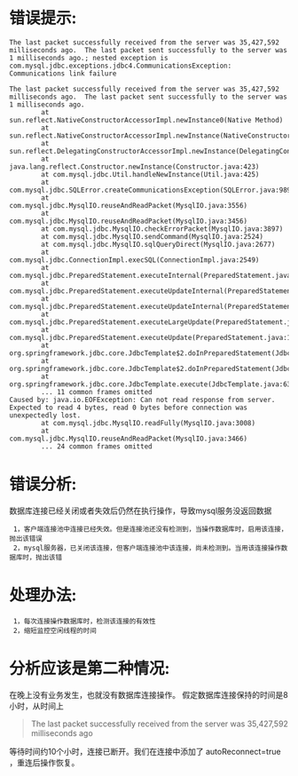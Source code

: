 # 错误提示:
```
The last packet successfully received from the server was 35,427,592 milliseconds ago.  The last packet sent successfully to the server was 1 milliseconds ago.; nested exception is com.mysql.jdbc.exceptions.jdbc4.CommunicationsException: Communications link failure

The last packet successfully received from the server was 35,427,592 milliseconds ago.  The last packet sent successfully to the server was 1 milliseconds ago.
        at sun.reflect.NativeConstructorAccessorImpl.newInstance0(Native Method)
        at sun.reflect.NativeConstructorAccessorImpl.newInstance(NativeConstructorAccessorImpl.java:62)
        at sun.reflect.DelegatingConstructorAccessorImpl.newInstance(DelegatingConstructorAccessorImpl.java:45)
        at java.lang.reflect.Constructor.newInstance(Constructor.java:423)
        at com.mysql.jdbc.Util.handleNewInstance(Util.java:425)
        at com.mysql.jdbc.SQLError.createCommunicationsException(SQLError.java:989)
        at com.mysql.jdbc.MysqlIO.reuseAndReadPacket(MysqlIO.java:3556)
        at com.mysql.jdbc.MysqlIO.reuseAndReadPacket(MysqlIO.java:3456)
        at com.mysql.jdbc.MysqlIO.checkErrorPacket(MysqlIO.java:3897)
        at com.mysql.jdbc.MysqlIO.sendCommand(MysqlIO.java:2524)
        at com.mysql.jdbc.MysqlIO.sqlQueryDirect(MysqlIO.java:2677)
        at com.mysql.jdbc.ConnectionImpl.execSQL(ConnectionImpl.java:2549)
        at com.mysql.jdbc.PreparedStatement.executeInternal(PreparedStatement.java:1861)
        at com.mysql.jdbc.PreparedStatement.executeUpdateInternal(PreparedStatement.java:2073)
        at com.mysql.jdbc.PreparedStatement.executeUpdateInternal(PreparedStatement.java:2009)
        at com.mysql.jdbc.PreparedStatement.executeLargeUpdate(PreparedStatement.java:5098)
        at com.mysql.jdbc.PreparedStatement.executeUpdate(PreparedStatement.java:1994)
        at org.springframework.jdbc.core.JdbcTemplate$2.doInPreparedStatement(JdbcTemplate.java:877)
        at org.springframework.jdbc.core.JdbcTemplate$2.doInPreparedStatement(JdbcTemplate.java:870)
        at org.springframework.jdbc.core.JdbcTemplate.execute(JdbcTemplate.java:633)
        ... 11 common frames omitted
Caused by: java.io.EOFException: Can not read response from server. Expected to read 4 bytes, read 0 bytes before connection was unexpectedly lost.
        at com.mysql.jdbc.MysqlIO.readFully(MysqlIO.java:3008)
        at com.mysql.jdbc.MysqlIO.reuseAndReadPacket(MysqlIO.java:3466)
        ... 24 common frames omitted
```
# 错误分析:
 
 数据库连接已经关闭或者失效后仍然在执行操作，导致mysql服务没返回数据 
 
     1，客户端连接池中连接已经失效。但是连接池还没有检测到，当操作数据库时，启用该连接，抛出该错误
     2，mysql服务器，已关闭该连接，但客户端连接池中该连接，尚未检测到。当用该连接操作数据库时，抛出该错

# 处理办法:

     1，每次连接操作数据库时，检测该连接的有效性
     2，缩短监控空闲线程的时间

# 分析应该是第二种情况:

在晚上没有业务发生，也就没有数据库连接操作。
假定数据库连接保持的时间是8小时，从时间上 

>The last packet successfully received from the server was 35,427,592 milliseconds ago

等待时间约10个小时，连接已断开。我们在连接中添加了 autoReconnect=true ，重连后操作恢复。
